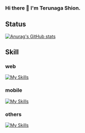 ### Hi there 👋 I'm Terunaga Shion.

## Status
[![Anurag's GitHub stats](https://github-readme-stats.vercel.app/api?username=sdtech-terunagashion)](https://github.com/anuraghazra/github-readme-stats) 

## Skill
### web
[![My Skills](https://skillicons.dev/icons?i=js,ts,react,nextjs,firebase,nodejs,express,py,flask,sqlite,postgres,postman,aws,vercel)](https://skillicons.dev)

### mobile
[![My Skills](https://skillicons.dev/icons?i=ts,react,dart,flutter)](https://skillicons.dev)

### others
[![My Skills](https://skillicons.dev/icons?i=lua,raspberrypi,linux,vscode,git,github,md,latex)](https://skillicons.dev)




<!--
**sdtech-terunagashion/sdtech-terunagashion** is a ✨ _special_ ✨ repository because its `README.md` (this file) appears on your GitHub profile.

Here are some ideas to get you started:

- 🔭 I’m currently working on ...
- 🌱 I’m currently learning ...
- 👯 I’m looking to collaborate on ...
- 🤔 I’m looking for help with ...
- 💬 Ask me about ...
- 📫 How to reach me: ...
- 😄 Pronouns: ...
- ⚡ Fun fact: ...
-->
